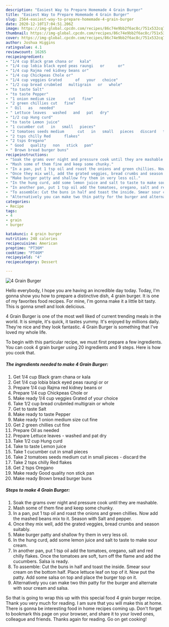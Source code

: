 ```yaml
---
description: "Easiest Way to Prepare Homemade 4 Grain Burger"
title: "Easiest Way to Prepare Homemade 4 Grain Burger"
slug: 2564-easiest-way-to-prepare-homemade-4-grain-burger
date: 2020-12-10T17:04:51.206Z
image: https://img-global.cpcdn.com/recipes/86c74e9bb2f6ac8c/751x532cq70/4-grain-burger-recipe-main-photo.jpg
thumbnail: https://img-global.cpcdn.com/recipes/86c74e9bb2f6ac8c/751x532cq70/4-grain-burger-recipe-main-photo.jpg
cover: https://img-global.cpcdn.com/recipes/86c74e9bb2f6ac8c/751x532cq70/4-grain-burger-recipe-main-photo.jpg
author: Joshua Higgins
ratingvalue: 4.1
reviewcount: 16265
recipeingredient:
- "1/4 cup Black gram chana or   kala"
- "1/4 cup lobia black eyed peas raungi   or      or"
- "1/4 cup Rajma red kidney beans or"
- "1/4 cup Chickpeas Chole or"
- "1/4 cup veggies Grated      of   your   choice"
- "1/2 cup bread crubmled   multigrain   or   whole"
- "to taste Salt"
- "to taste Pepper"
- "1 onion medium size      cut   fine"
- "2 green chillies cut   fine"
- " Oil   as   needed"
- " Lettuce leaves   washed   and   pat   dry"
- "1/2 cup Hung curd"
- "to taste Lemon juice"
- "1 cucumber cut   in   small   pieces"
- "2 tomatoes seeds medium      cut   in   small   pieces   discard   the"
- "2 tsps chilly Red      flakes"
- "2 tsps Oregano"
- " Good   quality   non   stick   pan"
- " Brown bread burger buns"
recipeinstructions:
- "Soak the grams over night and pressure cook until they are mashable."
- "Mash some of them fine and keep some chunky."
- "In a pan, put 1 tsp oil and roast the onions and green chillies. Now add the mashed beans mix to it. Season with Salt and pepper."
- "Once they mix well, add the grated veggies, bread crumbs and season suitably."
- "Make burger patty and shallow fry them in very less oil."
- "In the hung curd, add some lemon juice and salt to taste to make sour cream."
- "In another pan, put 1 tsp oil add the tomatoes, oregano, salt and red chilly flakes. Once the tomatoes are soft, turn off the flame and add the cucumbers. Salsa is ready."
- "To assemble: Cut the buns in half and toast the inside. Smear sour cream on the bottom half. Place lettuce leaf on top of it. Now put the patty. Add some salsa on top and place the burger top on it."
- "Alternatively you can make two thin patty for the burger and alternate with sour cream and salsa."
categories:
- Recipe
tags:
- 4
- grain
- burger

katakunci: 4 grain burger 
nutrition: 248 calories
recipecuisine: American
preptime: "PT36M"
cooktime: "PT46M"
recipeyield: "4"
recipecategory: Dessert

---
```



![4 Grain Burger](https://img-global.cpcdn.com/recipes/86c74e9bb2f6ac8c/751x532cq70/4-grain-burger-recipe-main-photo.jpg)

Hello everybody, I hope you are having an incredible day today. Today, I'm gonna show you how to prepare a distinctive dish, 4 grain burger. It is one of my favorites food recipes. For mine, I'm gonna make it a little bit tasty. This is gonna smell and look delicious.

4 Grain Burger is one of the most well liked of current trending meals in the world. It is simple, it's quick, it tastes yummy. It's enjoyed by millions daily. They're nice and they look fantastic. 4 Grain Burger is something that I've loved my whole life.




To begin with this particular recipe, we must first prepare a few ingredients. You can cook 4 grain burger using 20 ingredients and 9 steps. Here is how you cook that.

<!--inarticleads1-->

##### The ingredients needed to make 4 Grain Burger:

1. Get 1/4 cup Black gram chana or   kala
1. Get 1/4 cup lobia black eyed peas raungi   or      or
1. Prepare 1/4 cup Rajma red kidney beans or
1. Prepare 1/4 cup Chickpeas Chole or
1. Make ready 1/4 cup veggies Grated      of   your   choice
1. Take 1/2 cup bread crubmled   multigrain   or   whole
1. Get to taste Salt
1. Make ready to taste Pepper
1. Make ready 1 onion medium size      cut   fine
1. Get 2 green chillies cut   fine
1. Prepare  Oil   as   needed
1. Prepare  Lettuce leaves -  washed   and   pat   dry
1. Take 1/2 cup Hung curd
1. Take to taste Lemon juice
1. Take 1 cucumber cut   in   small   pieces
1. Take 2 tomatoes seeds medium      cut   in   small   pieces -  discard   the
1. Take 2 tsps chilly Red      flakes
1. Get 2 tsps Oregano
1. Make ready  Good   quality   non   stick   pan
1. Make ready  Brown bread burger buns




<!--inarticleads2-->

##### Steps to make 4 Grain Burger:

1. Soak the grams over night and pressure cook until they are mashable.
1. Mash some of them fine and keep some chunky.
1. In a pan, put 1 tsp oil and roast the onions and green chillies. Now add the mashed beans mix to it. Season with Salt and pepper.
1. Once they mix well, add the grated veggies, bread crumbs and season suitably.
1. Make burger patty and shallow fry them in very less oil.
1. In the hung curd, add some lemon juice and salt to taste to make sour cream.
1. In another pan, put 1 tsp oil add the tomatoes, oregano, salt and red chilly flakes. Once the tomatoes are soft, turn off the flame and add the cucumbers. Salsa is ready.
1. To assemble: Cut the buns in half and toast the inside. Smear sour cream on the bottom half. Place lettuce leaf on top of it. Now put the patty. Add some salsa on top and place the burger top on it.
1. Alternatively you can make two thin patty for the burger and alternate with sour cream and salsa.




So that is going to wrap this up with this special food 4 grain burger recipe. Thank you very much for reading. I am sure that you will make this at home. There is gonna be interesting food in home recipes coming up. Don't forget to bookmark this page on your browser, and share it to your loved ones, colleague and friends. Thanks again for reading. Go on get cooking!
